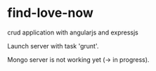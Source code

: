 # find-love-now
crud application with angularjs and expressjs

Launch server with task 'grunt'.

Mongo server is not working yet (-> in progress).
